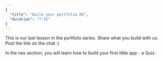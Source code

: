```yaml
---
{
  "title": "Build your portfolio 08",
  "duration": "7:35"
}
---
```

This is our last lesson in the portfolio series. Share what you build with us. Post the link on the chat :)

In the nex section, you will learn how to build your first little app - a Quiz.
